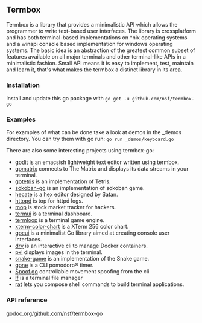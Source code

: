 ## Termbox

Termbox is a library that provides a minimalistic API which allows the programmer to write text-based user interfaces. The library is crossplatform and has both terminal-based implementations on \*nix operating systems and a winapi console based implementation for windows operating systems. The basic idea is an abstraction of the greatest common subset of features available on all major terminals and other terminal-like APIs in a minimalistic fashion. Small API means it is easy to implement, test, maintain and learn it, that's what makes the termbox a distinct library in its area.

### Installation

Install and update this go package with `go get -u github.com/nsf/termbox-go`

### Examples

For examples of what can be done take a look at demos in the \_demos directory. You can try them with go run: `go run _demos/keyboard.go`

There are also some interesting projects using termbox-go:

- [godit](https://github.com/nsf/godit) is an emacsish lightweight text editor written using termbox.
- [gomatrix](https://github.com/GeertJohan/gomatrix) connects to The Matrix and displays its data streams in your terminal.
- [gotetris](https://github.com/jjinux/gotetris) is an implementation of Tetris.
- [sokoban-go](https://github.com/rn2dy/sokoban-go) is an implementation of sokoban game.
- [hecate](https://github.com/evanmiller/hecate) is a hex editor designed by Satan.
- [httopd](https://github.com/verdverm/httopd) is top for httpd logs.
- [mop](https://github.com/michaeldv/mop) is stock market tracker for hackers.
- [termui](https://github.com/gizak/termui) is a terminal dashboard.
- [termloop](https://github.com/JoelOtter/termloop) is a terminal game engine.
- [xterm-color-chart](https://github.com/kutuluk/xterm-color-chart) is a XTerm 256 color chart.
- [gocui](https://github.com/jroimartin/gocui) is a minimalist Go library aimed at creating console user interfaces.
- [dry](https://github.com/moncho/dry) is an interactive cli to manage Docker containers.
- [pxl](https://github.com/ichinaski/pxl) displays images in the terminal.
- [snake-game](https://github.com/DyegoCosta/snake-game) is an implementation of the Snake game.
- [gone](https://github.com/guillaumebreton/gone) is a CLI pomodoro® timer.
- [Spoof.go](https://github.com/sabey/spoofgo) controllable movement spoofing from the cli
- [lf](https://github.com/gokcehan/lf) is a terminal file manager
- [rat](https://github.com/ericfreese/rat) lets you compose shell commands to build terminal applications.

### API reference

[godoc.org/github.com/nsf/termbox-go](http://godoc.org/github.com/nsf/termbox-go)
